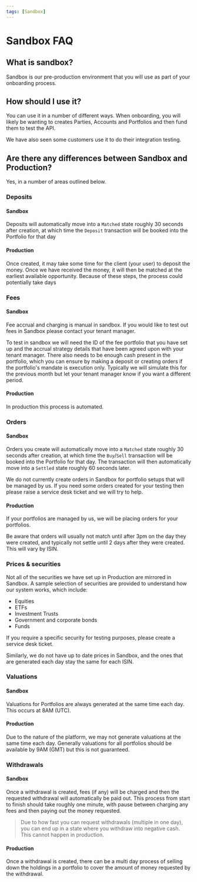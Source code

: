 ```yaml
---
tags: [Sandbox]
---
```


# Sandbox FAQ

## What is sandbox?

Sandbox is our pre-production environment that you will use as part of your onboarding process. 

## How should I use it?

You can use it in a number of different ways. When onboarding, you will likely be wanting to creates Parties, Accounts and Portfolios and then fund them to test the API.

We have also seen some customers use it to do their integration testing.

## Are there any differences between Sandbox and Production?

Yes, in a number of areas outlined below.

### Deposits

#### Sandbox

Deposits will automatically move into a `Matched` state roughly 30 seconds after creation, at which time the `Deposit` transaction will be booked into the Portfolio for that day

#### Production

Once created, it may take some time for the client (your user) to deposit the money. Once we have received the money, it will then be matched at the earliest available opportunity. Because of these steps, the process could potentially take days

### Fees

#### Sandbox

Fee accrual and charging is manual in sandbox. If you would like to test out fees in Sandbox please contact your tenant manager. 

To test in sandbox we will need the ID of the fee portfolio that you have set up and the accrual strategy details that have been agreed upon with your tenant manager. There also needs to be enough cash present in the portfolio, which you can ensure by making a deposit or creating orders if the portfolio's mandate is execution only. Typically we will simulate this for the previous month but let your tenant manager know if you want a different period.

#### Production

In production this process is automated.

### Orders

#### Sandbox

Orders you create will automatically move into a `Matched` state roughly 30 seconds after creation, at which time the `Buy`/`Sell` transaction will be booked into the Portfolio for that day. The transaction will then automatically move into a `Settled` state roughly 60 seconds later.

We do not currently create orders in Sandbox for portfolio setups that will be managed by us. If you need some orders created for your testing then please raise a service desk ticket and we will try to help.

#### Production

If your portfolios are managed by us, we will be placing orders for your portfolios.

Be aware that orders will usually not match until after 3pm on the day they were created, and typically not settle until 2 days after they were created. This will vary by ISIN.

### Prices & securities

Not all of the securities we have set up in Production are mirrored in Sandbox. A sample selection of securities are provided to understand how our system works, which include:

- Equities
- ETFs
- Investment Trusts
- Government and corporate bonds
- Funds

If you require a specific security for testing purposes, please create a service desk ticket.

Similarly, we do not have up to date prices in Sandbox, and the ones that are generated each day stay the same for each ISIN.

### Valuations

#### Sandbox

Valuations for Portfolios are always generated at the same time each day. This occurs at 8AM (UTC).

#### Production

Due to the nature of the platform, we may not generate valuations at the same time each day. Generally valuations for all portfolios should be available by 9AM (GMT) but this is not guaranteed.

### Withdrawals

#### Sandbox

Once a withdrawal is created, fees (if any) will be charged and then the requested withdrawal will automatically be paid out. This process from start to finish should take roughly one minute, with pause between charging any fees and then paying out the money requested.

<!-- theme: danger -->
> Due to how fast you can request withdrawals (multiple in one day), you can end up in a state where you withdraw into negative cash. This cannot happen in production.

#### Production

Once a withdrawal is created, there can be a multi day process of selling down the holdings in a portfolio to cover the amount of money requested by the withdrawal.